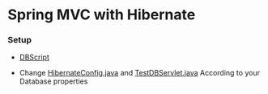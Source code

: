 # Spring MVC with Hibernate

### Setup
* [DBScript](SpringMVCHibernate/dbscripts/dbscript.sql)

* Change [HibernateConfig.java](SpringMVCHibernate/src/main/java/com/sudip/learn/springconfig/HibernateConfig.java) and
[TestDBServlet.java](SpringMVCHibernate/src/main/java/com/sudip/learn/testdb/TestDBServlet.java)
According to your Database properties
